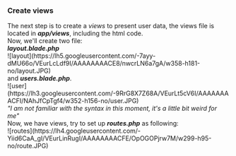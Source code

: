 <h3>Create views</h3>
The next step is to create a <i>views</i> to present user data, the views file is located in <b><i>app/views</i></b>, including the html code.<br>
Now, we'll create two file: <br>
<b><i>layout.blade.php</i></b><br>
![layout](https://lh5.googleusercontent.com/-7ayy-dMU66o/VEurLcLdf9I/AAAAAAAACE8/nwcrLN6a7gA/w358-h181-no/layout.JPG)<br>
and <b><i>users.blade.php</i></b>.<br>
![user](https://lh3.googleusercontent.com/-9RrG8X7Z68A/VEurLt5cV6I/AAAAAAAACFI/NAhJfCpTgf4/w352-h156-no/user.JPG)<br>
<i>"I am not familiar with the syntax in this moment, it's a little bit weird for me"</i><br>
Now, we have views, try to set up <b><i>routes.php</i></b> as following:<br>
![routes](https://lh4.googleusercontent.com/-Yiid6CaA_gI/VEurLinRugI/AAAAAAAACFE/OpOGOPjrw7M/w299-h95-no/route.JPG)
